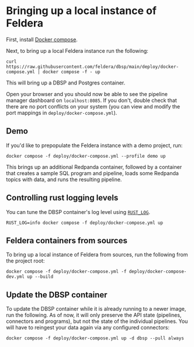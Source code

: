 Bringing up a local instance of Feldera
===================================

First, install [Docker compose](https://docs.docker.com/compose/install/).

Next, to bring up a local Feldera instance run the following:

```
curl https://raw.githubusercontent.com/feldera/dbsp/main/deploy/docker-compose.yml | docker compose -f - up
```

This will bring up a DBSP and Postgres container.

Open your browser and you should now be able to see the pipeline manager
dashboard on `localhost:8085`. If you don't, double check that there are no
port conflicts on your system (you can view and modify the port mappings in
`deploy/docker-compose.yml`).

## Demo

If you'd like to prepopulate the Feldera instance with a demo project, run:

```
docker compose -f deploy/docker-compose.yml --profile demo up
```

This brings up an additional Redpanda container, followed by a container that
creates a sample SQL program and pipeline, loads some Redpanda topics with
data, and runs the resulting pipeline.

## Controlling rust logging levels

You can tune the DBSP container's log level using [`RUST_LOG`](https://docs.rs/env_logger/0.10.0/env_logger/).

```
RUST_LOG=info docker compose -f deploy/docker-compose.yml up
```

## Feldera containers from sources

To bring up a local instance of Feldera from sources, run the following from the
project root:

```
docker compose -f deploy/docker-compose.yml -f deploy/docker-compose-dev.yml up --build
```

## Update the DBSP container

To update the DBSP container while it is already running to a newer image, run
the following. As of now, it will only preserve the API state (pipelines,
connectors and programs), but not the state of the individual pipelines. You
will have to reingest your data again via any configured connectors:

```
docker compose -f deploy/docker-compose.yml up -d dbsp --pull always
```